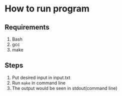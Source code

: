 How to run program
==================
Requirements
------------
1. Bash
2. gcc
3. make

Steps
-----
1. Put desired input in input.txt
2. Run `make` in command line
3. The output would be seen in stdout(command line)